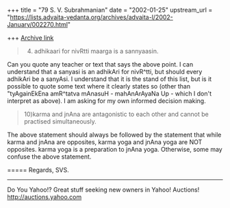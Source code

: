 +++
title = "79 S. V. Subrahmanian"
date = "2002-01-25"
upstream_url = "https://lists.advaita-vedanta.org/archives/advaita-l/2002-January/002270.html"

+++
[Archive link](https://lists.advaita-vedanta.org/archives/advaita-l/2002-January/002270.html)

> 4) adhikaari for nivRtti maarga is a sannyaasin.

Can you quote any teacher or text that says the above point.  I can understand
that a sanyasi is an adhikAri for nivR^tti, but should every adhikAri be a
sanyAsi.  I understand that it is the stand of this list, but is it possible to
quote some text where it clearly states so (other than "tyAgainEkEna amR^tatva
mAnasuH - mahAnArAyaNa Up - which I don't interpret as above).  I am asking for
my own informed decision making.

> 10)karma and jnAna are antagonistic to each other and cannot be
> practised simultaneously.

The above statement should always be followed by the statement that while karma
and jnAna are opposites, karma yoga and jnAna yoga are NOT opposites.  karma
yoga is a preparation to jnAna yoga.  Otherwise, some may confuse the above statement.

=====
Regards,
SVS.

__________________________________________________
Do You Yahoo!?
Great stuff seeking new owners in Yahoo! Auctions!
http://auctions.yahoo.com

